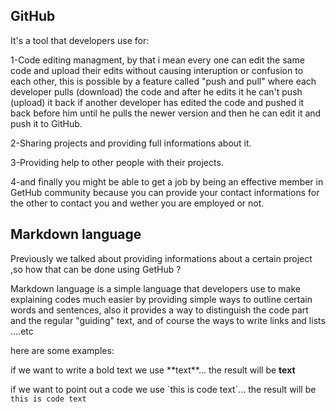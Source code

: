 ## GitHub
It's a tool that developers use for:

1-Code editing managment, by that i mean every one can edit the same code and upload their edits without causing interuption or confusion to each other, this is possible by a feature called "push and pull" where each developer pulls (download) the code and after he edits it he can't push (upload) it back if another developer has edited the code and pushed it back before him until he pulls the newer version and then he can edit it and push it to GitHub.

2-Sharing projects and providing full informations about it.

3-Providing help to other people with their projects.

4-and finally you might be able to get a job by being an effective member in GetHub community because you can provide your contact informations for the other to contact you and wether you are employed or not.


## Markdown language

Previously we talked about providing informations about a certain project ,so how that can be done using GetHub ?

Markdown language is a simple language that developers use to make explaining codes much easier by providing simple ways to outline certain words and sentences, also it provides a way to distinguish the code part and the regular "guiding" text, and of course the ways to write links and lists ....etc

here are some examples:

if we want to write a bold text we use \*\*text**... the result will be **text**

if we want to point out a code we use \`this is code text\`... the result will be `this is code text`

